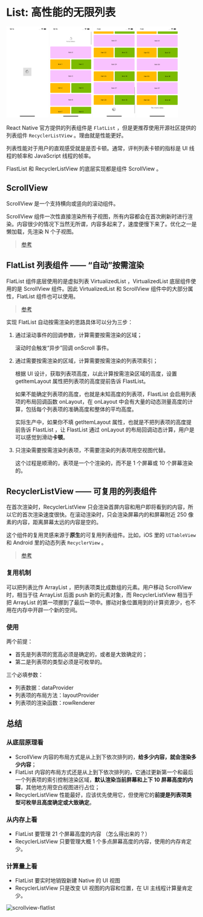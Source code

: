 # List: 高性能的无限列表

<p>
<img src="../../docs/c08_1.png" width="22%" />
<img src="../../docs/c08_2.png" width="22%" />
<img src="../../docs/c08_3.png" width="22%" />
<img src="../../docs/c08_4.png" width="22%" />
</p>

React Native 官方提供的列表组件是 `FlatList` ，但是更推荐使用开源社区提供的列表组件 `RecyclerListView` 。理由就是性能更好。

列表性能对于用户的直观感受就是是否卡顿。通常，评判列表卡顿的指标是 UI 线程的帧率和 JavaScript 线程的帧率。

FlastList 和 RecyclerListView 的底层实现都是组件 ScrollView 。

## ScrollView

ScrollView 是一个支持横向或竖向的滚动组件。

ScrollView 组件一次性直接渲染所有子视图，所有内容都会在首次刷新时进行渲染。内容很少的情况下当然无所谓，内容多起来了，速度便慢下来了。优化之一是懒加载，先渲染 N 个子视图。

>[参考](https://reactnative.dev/docs/scrollview)

## FlatList 列表组件 —— “自动”按需渲染

FlatList 组件底层使用的是虚拟列表 VirtualizedList ，VirtualizedList 底层组件使用的是 ScrollView 组件。因此 VirtualizedList 和 ScrollView 组件中的大部分属性，FlatList 组件也可以使用。

>[参考](https://reactnative.dev/docs/flatlist)

实现 FlatList 自动按需渲染的思路具体可以分为三步：

1. 通过滚动事件的回调参数，计算需要按需渲染的区域；

   滚动时会触发“异步”回调 onScroll 事件。

1. 通过需要按需渲染的区域，计算需要按需渲染的列表项索引；
  
   根据 UI 设计，获取列表项高度，以此计算按需渲染区域的高度，设置 getItemLayout 属性把列表项的高度提前告诉 FlastList。

   如果不能确定列表项的高度，也就是未知高度的列表项，FlastList 会启用列表项的布局回调函数 onLayout，在 onLayout 中会有大量的动态测量高度的计算，包括每个列表项的准确高度和整体的平均高度。

   实际生产中，如果你不填 getItemLayout 属性，也就是不把列表项的高度提前告诉 FlastList ，让 FlastList 通过 onLayout 的布局回调动态计算，用户是可以感觉到滑动**卡顿**。

1. 只渲染需要按需渲染列表项，不需要渲染的列表项用空视图代替。

   这个过程是顺滑的，表项是一个个渲染的，而不是 1 个屏幕或 10 个屏幕渲染的。

## RecyclerListView —— 可复用的列表组件

在首次渲染时，RecyclerListView 只会渲染首屏内容和用户即将看到的内容，所以它的首次渲染速度很快。在滚动渲染时，只会渲染屏幕内的和屏幕附近 250 像素的内容，距离屏幕太远的内容是空的。

这个组件的复用灵感来源于**原生**的可复用列表组件。比如，iOS 里的 `UITableView` 和 Android 里的动态列表 `RecyclerView` 。

>[参考](https://github.com/Flipkart/recyclerlistview)

### 复用机制

可以把列表比作 ArrayList ，把列表项类比成数组的元素。用户移动 ScrollView 时，相当于往 ArrayList 后面 push 新的元素对象，而 RecyclerListView 相当于把 ArrayList 的第一项挪到了最后一项中。挪动对象位置用到的计算资源少，也不用在内存中开辟一个新的空间。

### 使用

两个前提：

- 首先是列表项的宽高必须是确定的，或者是大致确定的；
- 第二是列表项的类型必须是可枚举的。

三个必填参数：

- 列表数据：dataProvider
- 列表项的布局方法：layoutProvider
- 列表项的渲染函数：rowRenderer

## 总结

### 从底层原理看

- ScrollView 内容的布局方式是从上到下依次排列的，**给多少内容，就会渲染多少内容**；
- FlatList 内容的布局方式还是从上到下依次排列的，它通过更新第一个和最后一个列表项的索引控制渲染区域，**默认渲染当前屏幕和上下 10 屏幕高度的内容**，其他地方用空白视图进行占位；
- RecyclerListView 性能最好，应该优先使用它，但使用它的**前提是列表项类型可枚举且高度确定或大致确定**。

### 从内存上看

- FlatList 要管理 21 个屏幕高度的内容 （怎么得出来的？）
- RecyclerListView 只要管理大概 1 个多点屏幕高度的内容，使用的内存肯定少。

### 计算量上看

- FlatList 要实时地销毁新建 Native 的 UI 视图
- RecyclerListView 只是改变 UI 视图的内容和位置，在 UI 主线程计算量肯定少。

![scrollview-flatlist](https://static001.geekbang.org/resource/image/e6/a0/e6cb77f6425810e752abbeb643dbb9a0.png?wh=1870x964)
